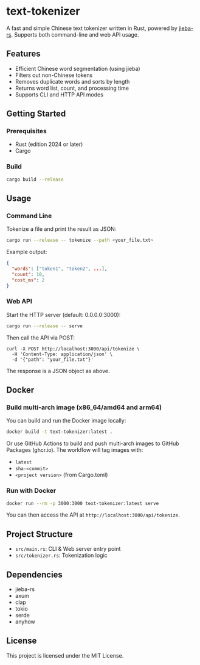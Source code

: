 # text-tokenizer

A fast and simple Chinese text tokenizer written in Rust, powered by [jieba-rs](https://github.com/messense/jieba-rs). Supports both command-line and web API usage.

## Features

- Efficient Chinese word segmentation (using jieba)
- Filters out non-Chinese tokens
- Removes duplicate words and sorts by length
- Returns word list, count, and processing time
- Supports CLI and HTTP API modes

## Getting Started

### Prerequisites

- Rust (edition 2024 or later)
- Cargo

### Build

```bash
cargo build --release
```

## Usage

### Command Line

Tokenize a file and print the result as JSON:

```bash
cargo run --release -- tokenize --path <your_file.txt>
```

Example output:

```json
{
  "words": ["token1", "token2", ...],
  "count": 10,
  "cost_ms": 2
}
```

### Web API

Start the HTTP server (default: 0.0.0.0:3000):

```bash
cargo run --release -- serve
```

Then call the API via POST:

```
curl -X POST http://localhost:3000/api/tokenize \
  -H 'Content-Type: application/json' \
  -d '{"path": "your_file.txt"}'
```

The response is a JSON object as above.

## Docker

### Build multi-arch image (x86_64/amd64 and arm64)

You can build and run the Docker image locally:

```bash
docker build -t text-tokenizer:latest .
```

Or use GitHub Actions to build and push multi-arch images to GitHub Packages (ghcr.io). The workflow will tag images with:

- `latest`
- `sha-<commit>`
- `<project version>` (from Cargo.toml)

### Run with Docker

```bash
docker run --rm -p 3000:3000 text-tokenizer:latest serve
```

You can then access the API at `http://localhost:3000/api/tokenize`.

## Project Structure

- `src/main.rs`: CLI & Web server entry point
- `src/tokenizer.rs`: Tokenization logic

## Dependencies

- jieba-rs
- axum
- clap
- tokio
- serde
- anyhow

## License

This project is licensed under the MIT License.
